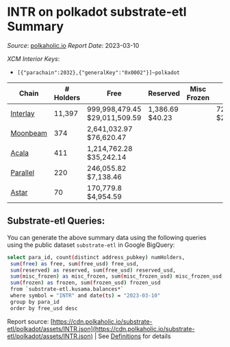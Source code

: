 # INTR on polkadot substrate-etl Summary

_Source_: [polkaholic.io](https://polkaholic.io) *Report Date*: 2023-03-10


*XCM Interior Keys*:
* `[{"parachain":2032},{"generalKey":"0x0002"}]~polkadot`


| Chain | # Holders | Free | Reserved | Misc Frozen | Frozen | Price | AssetID |
| ----- | --------- | ---- | -------- | ----------- | ------ | ----- | ------- |
| [Interlay](/polkadot/2032-interlay) | 11,397 | 999,998,479.45 $29,011,509.59 | 1,386.69 $40.23 |    | 72,233,023.5 $2,095,592.24 | $0.03 | `{"Token":"INTR"}` |
| [Moonbeam](/polkadot/2004-moonbeam) | 374 | 2,641,032.97 $76,620.47 |   |    |   | $0.03 | `{"Token":"101170542313601871197860408087030232491"}` |
| [Acala](/polkadot/2000-acala) | 411 | 1,214,762.28 $35,242.14 |   |    |   | $0.03 | `{"ForeignAsset":"4"}` |
| [Parallel](/polkadot/2012-parallel) | 220 | 246,055.82 $7,138.46 |   |    |   | $0.03 | `{"Token":"120"}` |
| [Astar](/polkadot/2006-astar) | 70 | 170,779.8 $4,954.59 |   |    |   | $0.03 | `{"Token":"18446744073709551621"}` |

## Substrate-etl Queries:
You can generate the above summary data using the following queries using the public dataset `substrate-etl` in Google BigQuery:
```bash
select para_id, count(distinct address_pubkey) numHolders, 
 sum(free) as free, sum(free_usd) free_usd,
 sum(reserved) as reserved, sum(free_usd) reserved_usd,
 sum(misc_frozen) as misc_frozen, sum(misc_frozen_usd) misc_frozen_usd,
 sum(frozen) as frozen, sum(frozen_usd) frozen_usd
 from `substrate-etl.kusama.balances*` 
 where symbol = "INTR" and date(ts) = "2023-03-10"
 group by para_id
 order by free_usd desc
```


Report source: [https://cdn.polkaholic.io/substrate-etl/polkadot/assets/INTR.json](https://cdn.polkaholic.io/substrate-etl/polkadot/assets/INTR.json) | See [Definitions](/DEFINITIONS.md) for details
